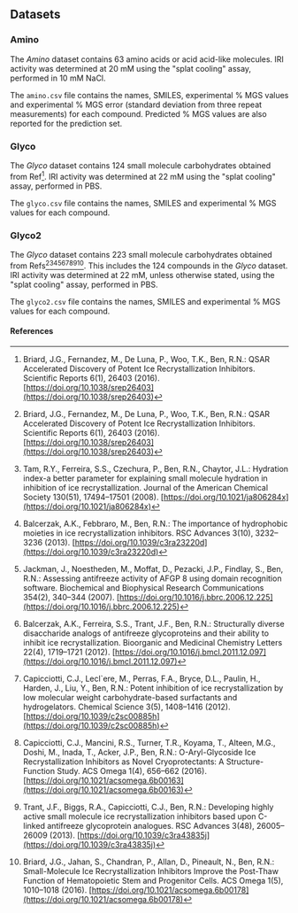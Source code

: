 ## Datasets

### Amino

The _Amino_ dataset contains 63 amino acids or acid acid-like molecules. IRI activity was determined at 20 mM using the "splat cooling" assay, performed in 10 mM NaCl. 

The `amino.csv` file contains the names, SMILES, experimental % MGS values and experimental % MGS error (standard deviation from three repeat measurements) for each compound. Predicted % MGS values are also reported for the prediction set.

### Glyco

The _Glyco_ dataset contains 124 small molecule carbohydrates obtained from Ref[^1]. IRI activity was determined at 22 mM using the "splat cooling" assay, performed in PBS.

The `glyco.csv` file contains the names, SMILES and experimental % MGS values for each compound. 

### Glyco2

The _Glyco_ dataset contains 223 small molecule carbohydrates obtained from Refs[^1][^2][^3][^4][^5][^6][^7][^8][^9]. This includes the 124 compounds in the _Glyco_ dataset. IRI activity was determined at 22 mM, unless otherwise stated, using the "splat cooling" assay, performed in PBS. 

The `glyco2.csv` file contains the names, SMILES and experimental % MGS values for each compound. 

#### References
[^1]: Briard, J.G., Fernandez, M., De Luna, P., Woo, T.K., Ben, R.N.: QSAR Accelerated Discovery of Potent Ice Recrystallization Inhibitors. Scientific Reports 6(1), 26403 (2016). [https://doi.org/10.1038/srep26403](https://doi.org/10.1038/srep26403) 

[^2]: Tam, R.Y., Ferreira, S.S., Czechura, P., Ben, R.N., Chaytor, J.L.: Hydration index-a better parameter for explaining small molecule hydration in inhibition of ice recrystallization. Journal of the American Chemical Society 130(51), 17494–17501 (2008). [https://doi.org/10.1021/ja806284x](https://doi.org/10.1021/ja806284x)

[^3]: Balcerzak, A.K., Febbraro, M., Ben, R.N.: The importance of hydrophobic moieties in ice recrystallization inhibitors. RSC Advances 3(10), 3232–
3236 (2013). [https://doi.org/10.1039/c3ra23220d](https://doi.org/10.1039/c3ra23220d)


[^4]: Jackman, J., Noestheden, M., Moffat, D., Pezacki, J.P., Findlay, S., Ben, R.N.: Assessing antifreeze activity of AFGP 8 using domain recognition software. Biochemical and Biophysical Research Communications 354(2), 340–344 (2007). [https://doi.org/10.1016/j.bbrc.2006.12.225](https://doi.org/10.1016/j.bbrc.2006.12.225)

[^5]: Balcerzak, A.K., Ferreira, S.S., Trant, J.F., Ben, R.N.: Structurally diverse disaccharide analogs of antifreeze glycoproteins and their ability to inhibit ice recrystallization. Bioorganic and Medicinal Chemistry Letters 22(4), 1719–1721 (2012). [https://doi.org/10.1016/j.bmcl.2011.12.097](https://doi.org/10.1016/j.bmcl.2011.12.097)

[^6]: Capicciotti, C.J., Lecl`ere, M., Perras, F.A., Bryce, D.L., Paulin, H., Harden, J., Liu, Y., Ben, R.N.: Potent inhibition of ice recrystallization by low molecular weight carbohydrate-based surfactants and hydrogelators. Chemical Science 3(5), 1408–1416 (2012). [https://doi.org/10.1039/c2sc00885h](https://doi.org/10.1039/c2sc00885h)

[^7]: Capicciotti, C.J., Mancini, R.S., Turner, T.R., Koyama, T., Alteen, M.G., Doshi, M., Inada, T., Acker, J.P., Ben, R.N.: O-Aryl-Glycoside Ice Recrystallization Inhibitors as Novel Cryoprotectants: A Structure-Function Study. ACS Omega 1(4), 656–662 (2016). [https://doi.org/10.1021/acsomega.6b00163](https://doi.org/10.1021/acsomega.6b00163)

[^8]: Trant, J.F., Biggs, R.A., Capicciotti, C.J., Ben, R.N.: Developing highly active small molecule ice recrystallization inhibitors based upon C-linked antifreeze glycoprotein analogues. RSC Advances 3(48), 26005–26009 (2013). [https://doi.org/10.1039/c3ra43835j](https://doi.org/10.1039/c3ra43835j)

[^9]: Briard, J.G., Jahan, S., Chandran, P., Allan, D., Pineault, N., Ben, R.N.: Small-Molecule Ice Recrystallization Inhibitors Improve the Post-Thaw Function of Hematopoietic Stem and Progenitor Cells. ACS Omega 1(5), 1010–1018 (2016). [https://doi.org/10.1021/acsomega.6b00178](https://doi.org/10.1021/acsomega.6b00178)
